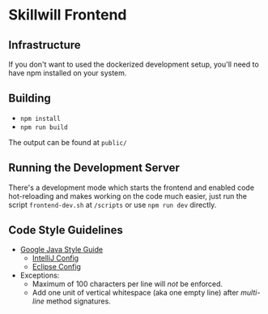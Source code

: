 # Skillwill Frontend

## Infrastructure
If you don't want to used the dockerized development setup, you'll need to have npm installed on your system.

## Building
* `npm install`
* `npm run build`

The output can be found at `public/`

## Running the Development Server
There's a development mode which starts the frontend and enabled code hot-reloading and makes working on the code much easier, just run the script `frontend-dev.sh` at `/scripts` or use `npm run dev` directly.

## Code Style Guidelines
* [Google Java Style Guide](https://google.github.io/styleguide/javaguide.html)
  * [IntelliJ Config](https://github.com/google/styleguide/blob/gh-pages/intellij-java-google-style.xml)
  * [Eclipse Config](https://github.com/google/styleguide/blob/gh-pages/eclipse-java-google-style.xml)
* Exceptions:
  * Maximum of 100 characters per line will _not_ be enforced.
  * Add one unit of vertical whitespace (aka one empty line) after _multi-line_ method signatures.

